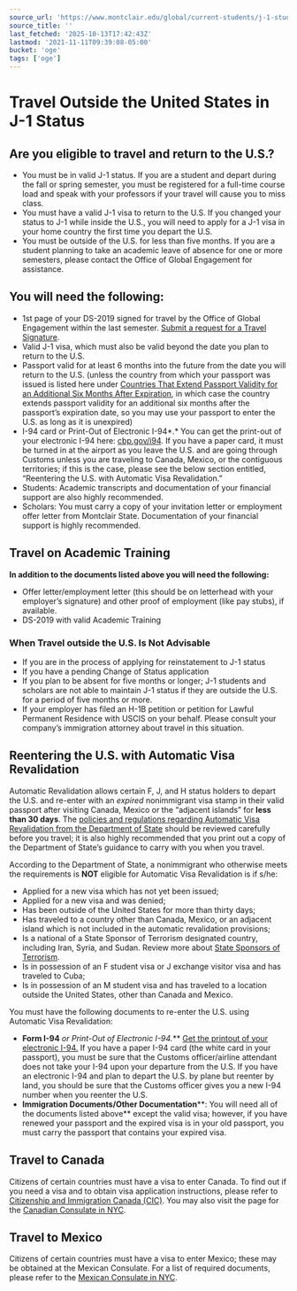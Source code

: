```yaml
---
source_url: 'https://www.montclair.edu/global/current-students/j-1-students/travel-outside-the-united-states-in-j-1-status/'
source_title: ''
last_fetched: '2025-10-13T17:42:43Z'
lastmod: '2021-11-11T09:39:08-05:00'
bucket: 'oge'
tags: ['oge']
---
```


# Travel Outside the United States in J-1 Status

## **Are you eligible to travel and return to the U.S.?**

* You must be in valid J-1 status. If you are a student and depart during the fall or spring semester, you must be registered for a full-time course load and speak with your professors if your travel will cause you to miss class.
* You must have a valid J-1 visa to return to the U.S. If you changed your status to J-1 while inside the U.S., you will need to apply for a J-1 visa in your home country the first time you depart the U.S.
* You must be outside of the U.S. for less than five months. If you are a student planning to take an academic leave of absence for one or more semesters, please contact the Office of Global Engagement for assistance.

## **You will need the following:**

* 1st page of your DS-2019 signed for travel by the Office of Global Engagement within the last semester. [Submit a request for a Travel Signature](https://montclair-isss.terradotta.com/index.cfm?FuseAction=Security.AngLogin).
* Valid J-1 visa, which must also be valid beyond the date you plan to return to the U.S.
* Passport valid for at least 6 months into the future from the date you will return to the U.S. (unless the country from which your passport was issued is listed here under [Countries That Extend Passport Validity for an Additional Six Months After Expiration](https://www.cbp.gov/sites/default/files/assets/documents/2017-Dec/Six-Month%20Club%20Update122017.pdf), in which case the country extends passport validity for an additional six months after the passport’s expiration date, so you may use your passport to enter the U.S. as long as it is unexpired)
* I-94 card or Print-Out of Electronic I-94*.* You can get the print-out of your electronic I-94 here: [cbp.gov/i94](http://www.cbp.gov/i94). If you have a paper card, it must be turned in at the airport as you leave the U.S. and are going through Customs unless you are traveling to Canada, Mexico, or the contiguous territories; if this is the case, please see the below section entitled, “Reentering the U.S. with Automatic Visa Revalidation.”
* Students: Academic transcripts and documentation of your financial support are also highly recommended.
* Scholars: You must carry a copy of your invitation letter or employment offer letter from Montclair State. Documentation of your financial support is highly recommended.

## **Travel on Academic Training**

**In addition to the documents listed above you will need the following:**

* Offer letter/employment letter (this should be on letterhead with your employer’s signature) and other proof of employment (like pay stubs), if available.
* DS-2019 with valid Academic Training

### When Travel outside the U.S. Is Not Advisable

* If you are in the process of applying for reinstatement to J-1 status
* If you have a pending Change of Status application
* If you plan to be absent for five months or longer; J-1 students and scholars are not able to maintain J-1 status if they are outside the U.S. for a period of five months or more.
* If your employer has filed an H-1B petition or petition for Lawful Permanent Residence with USCIS on your behalf. Please consult your company’s immigration attorney about travel in this situation.

## **Reentering the U.S. with Automatic Visa Revalidation**

Automatic Revalidation allows certain F, J, and H status holders to depart the U.S. and re-enter with an *expired* nonimmigrant visa stamp in their valid passport after visiting Canada, Mexico or the “adjacent islands” for **less than 30 days**. The [policies and regulations regarding Automatic Visa Revalidation from the Department of State](https://travel.state.gov/content/travel/en/us-visas/visa-information-resources/visa-expiration-date/auto-revalidate.html) should be reviewed carefully before you travel; it is also highly recommended that you print out a copy of the Department of State’s guidance to carry with you when you travel.

According to the Department of State, a nonimmigrant who otherwise meets the requirements is **NOT** eligible for Automatic Visa Revalidation is if s/he:

* Applied for a new visa which has not yet been issued;
* Applied for a new visa and was denied;
* Has been outside of the United States for more than thirty days;
* Has traveled to a country other than Canada, Mexico, or an adjacent island which is not included in the automatic revalidation provisions;
* Is a national of a State Sponsor of Terrorism designated country, including Iran, Syria, and Sudan. Review more about [State Sponsors of Terrorism](https://www.state.gov/state-sponsors-of-terrorism/).
* Is in possession of an F student visa or J exchange visitor visa and has traveled to Cuba;
* Is in possession of an M student visa and has traveled to a location outside the United States, other than Canada and Mexico.

You must have the following documents to re-enter the U.S. using Automatic Visa Revalidation:

* **Form I-94** **or Print-Out of Electronic I-94*.*** [Get the printout of your electronic I-94.](http://www.cbp.gov/i94) If you have a paper I-94 card (the white card in your passport), you must be sure that the Customs officer/airline attendant does not take your I-94 upon your departure from the U.S. If you have an electronic I-94 and plan to depart the U.S. by plane but reenter by land, you should be sure that the Customs officer gives you a new I-94 number when you reenter the U.S.
* **Immigration Documents/Other Documentation****: You will need all of the documents listed above** except the valid visa; however, if you have renewed your passport and the expired visa is in your old passport, you must carry the passport that contains your expired visa.

## **Travel to Canada**

Citizens of certain countries must have a visa to enter Canada. To find out if you need a visa and to obtain visa application instructions, please refer to [Citizenship and Immigration Canada (CIC)](http://www.cic.gc.ca/english/visit/index.asp). You may also visit the page for the [Canadian Consulate in NYC](http://international.gc.ca/world-monde/united_states-etats_unis/new_york.aspx?lang=eng).

## **Travel to Mexico**

Citizens of certain countries must have a visa to enter Mexico; these may be obtained at the Mexican Consulate. For a list of required documents, please refer to the [Mexican Consulate in NYC](http://consulmex.sre.gob.mx/nuevayork/).